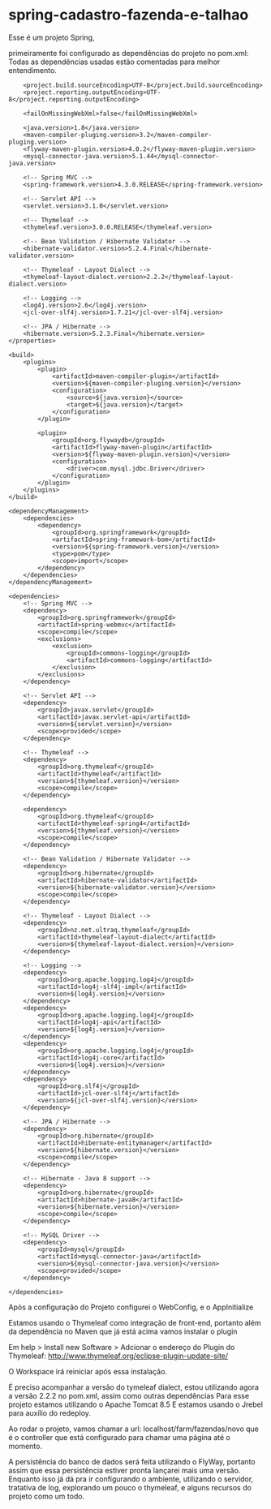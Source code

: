 # spring-cadastro-fazenda-e-talhao

Esse é um projeto Spring,

primeiramente foi configurado as dependências do projeto no pom.xml: Todas as dependências usadas estão comentadas para melhor entendimento.

 <properties>
 
		<project.build.sourceEncoding>UTF-8</project.build.sourceEncoding>
		<project.reporting.outputEncoding>UTF-8</project.reporting.outputEncoding>

		<failOnMissingWebXml>false</failOnMissingWebXml>

		<java.version>1.8</java.version>
		<maven-compiler-pluging.version>3.2</maven-compiler-pluging.version>
		<flyway-maven-plugin.version>4.0.2</flyway-maven-plugin.version>
		<mysql-connector-java.version>5.1.44</mysql-connector-java.version>

		<!-- Spring MVC -->
		<spring-framework.version>4.3.0.RELEASE</spring-framework.version>

		<!-- Servlet API -->
		<servlet.version>3.1.0</servlet.version>
		
		<!-- Thymeleaf -->
		<thymeleaf.version>3.0.0.RELEASE</thymeleaf.version>
		
		<!-- Bean Validation / Hibernate Validator -->
		<hibernate-validator.version>5.2.4.Final</hibernate-validator.version>
		
		<!-- Thymeleaf - Layout Dialect -->
		<thymeleaf-layout-dialect.version>2.2.2</thymeleaf-layout-dialect.version>
		
		<!-- Logging -->
		<log4j.version>2.6</log4j.version>
		<jcl-over-slf4j.version>1.7.21</jcl-over-slf4j.version>
		
		<!-- JPA / Hibernate -->
		<hibernate.version>5.2.3.Final</hibernate.version>
	</properties>

	<build>
		<plugins>
			<plugin>
				<artifactId>maven-compiler-plugin</artifactId>
				<version>${maven-compiler-pluging.version}</version>
				<configuration>
					<source>${java.version}</source>
					<target>${java.version}</target>
				</configuration>
			</plugin>
			
			<plugin>
				<groupId>org.flywaydb</groupId>
				<artifactId>flyway-maven-plugin</artifactId>
				<version>${flyway-maven-plugin.version}</version>
				<configuration>
					<driver>com.mysql.jdbc.Driver</driver>
				</configuration>
			</plugin>
		</plugins>
	</build>

	<dependencyManagement>
		<dependencies>
			<dependency>
				<groupId>org.springframework</groupId>
				<artifactId>spring-framework-bom</artifactId>
				<version>${spring-framework.version}</version>
				<type>pom</type>
				<scope>import</scope>
			</dependency>
		</dependencies>
	</dependencyManagement>

	<dependencies>
		<!-- Spring MVC -->
		<dependency>
			<groupId>org.springframework</groupId>
			<artifactId>spring-webmvc</artifactId>
			<scope>compile</scope>
			<exclusions>
				<exclusion>
					<groupId>commons-logging</groupId>
					<artifactId>commons-logging</artifactId>
				</exclusion>
			</exclusions>
		</dependency>
		
		<!-- Servlet API -->
		<dependency>
			<groupId>javax.servlet</groupId>
			<artifactId>javax.servlet-api</artifactId>
			<version>${servlet.version}</version>
			<scope>provided</scope>
		</dependency>

		<!-- Thymeleaf -->
		<dependency>
			<groupId>org.thymeleaf</groupId>
			<artifactId>thymeleaf</artifactId>
			<version>${thymeleaf.version}</version>
			<scope>compile</scope>
		</dependency>

		<dependency>
			<groupId>org.thymeleaf</groupId>
			<artifactId>thymeleaf-spring4</artifactId>
			<version>${thymeleaf.version}</version>
			<scope>compile</scope>
		</dependency>
		
		<!-- Bean Validation / Hibernate Validator -->
  		<dependency>
            <groupId>org.hibernate</groupId>
            <artifactId>hibernate-validator</artifactId>
            <version>${hibernate-validator.version}</version>
            <scope>compile</scope>
        </dependency>
        
        <!-- Thymeleaf - Layout Dialect -->
		<dependency>
    		<groupId>nz.net.ultraq.thymeleaf</groupId>
    		<artifactId>thymeleaf-layout-dialect</artifactId>
    		<version>${thymeleaf-layout-dialect.version}</version>
		</dependency>
		
		<!-- Logging -->
		<dependency>
			<groupId>org.apache.logging.log4j</groupId>
			<artifactId>log4j-slf4j-impl</artifactId>
			<version>${log4j.version}</version>
		</dependency>
		<dependency>
			<groupId>org.apache.logging.log4j</groupId>
			<artifactId>log4j-api</artifactId>
			<version>${log4j.version}</version>
		</dependency>
		<dependency>
			<groupId>org.apache.logging.log4j</groupId>
			<artifactId>log4j-core</artifactId>
			<version>${log4j.version}</version>
		</dependency>
		<dependency>
			<groupId>org.slf4j</groupId>
			<artifactId>jcl-over-slf4j</artifactId>
			<version>${jcl-over-slf4j.version}</version>
		</dependency>
		
		<!-- JPA / Hibernate -->
		<dependency>
			<groupId>org.hibernate</groupId>
			<artifactId>hibernate-entitymanager</artifactId>
			<version>${hibernate.version}</version>
			<scope>compile</scope>
		</dependency>

		<!-- Hibernate - Java 8 support -->
        <dependency>
    		<groupId>org.hibernate</groupId>
    		<artifactId>hibernate-java8</artifactId>
    		<version>${hibernate.version}</version>
    		<scope>compile</scope>
		</dependency>
		
		<!-- MySQL Driver -->
		<dependency>
			<groupId>mysql</groupId>
			<artifactId>mysql-connector-java</artifactId>
			<version>${mysql-connector-java.version}</version>
			<scope>provided</scope>
		</dependency>
	
	</dependencies>


Após a configuração do Projeto configurei o WebConfig, e o AppInitialize

Estamos usando o Thymeleaf como integração de front-end, portanto além da dependência no Maven que já está acima vamos instalar o plugin 
 
Em help > Install new Software > Adcionar o endereço do Plugin do Thymeleaf: http://www.thymeleaf.org/eclipse-plugin-update-site/

O Workspace irá reiniciar após essa instalação.

É preciso acompanhar a versão do tymeleaf dialect, estou utilizando agora a versão 2.2.2 no pom.xml, assim como outras dependências
Para esse projeto estamos utilizando o Apache Tomcat 8.5 
E estamos usando o Jrebel para auxílio do redeploy. 

Ao rodar o projeto, vamos chamar a url: localhost/farm/fazendas/novo que é o controller que está configurado para chamar uma página até o momento.

A persistência do banco de dados será feita utilizando o FlyWay, portanto assim que essa persistência estiver pronta lançarei mais uma versão. Enquanto isso já dá pra ir configurando o ambiente,
utilizando o servidor, tratativa de log, explorando um pouco o thymeleaf, e alguns recursos do projeto como um todo.






